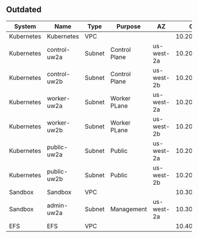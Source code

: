 ## Outdated

| System | Name | Type | Purpose | AZ | CIDR |
|--------|------|------|---------|----|------|
|Kubernetes| Kubernetes | VPC | | | 10.20.0.0/16 |
|Kubernetes | control-uw2a | Subnet | Control Plane | us-west-2a | 10.20.10.0/24 |
|Kubernetes | control-uw2b | Subnet | Control Plane | us-west-2b | 10.20.20.0/24 |
|Kubernetes | worker-uw2a | Subnet | Worker PLane | us-west-2a | 10.20.30.0/24 |
|Kubernetes | worker-uw2b | Subnet | Worker PLane | us-west-2b | 10.20.40.0/24 |
|Kubernetes | public-uw2a | Subnet | Public | us-west-2a | 10.20.1.0/24 |
|Kubernetes | public-uw2b | Subnet | Public | us-west-2b | 10.20.2.0/24 |
|Sandbox | Sandbox | VPC | | | 10.30.0.0/16 |
|Sandbox | admin-uw2a | Subnet | Management | us-west-2a | 10.30.5.0/28 |
|EFS | EFS| VPC | | | 10.40.0.0/16 |


